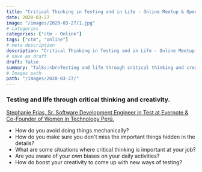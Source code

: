 ```yaml
---
title: "Critical Thinking in Testing and in Life - Online Meetup & Open Discussion"
date: 2020-03-27
image: "/images/2020-03-27/1.jpg"
# categories
categories: ["ctm - Online"]
tags: ["ctm", "online"]
# meta description
description: "Critical Thinking in Testing and in Life - Online Meetup & Open Discussion"
# save as draft
draft: false
summary: "Talks:<br>Testing and life through critical thinking and creativity (Stephanie Frias)"
# Images path
path: "/images/2020-03-27/"
---
```


### Testing and life through critical thinking and creativity.
[Stephanie Frias, Sr. Software Development Engineer in Test at Evernote & Co-Founder of Women in Technology Perú.](https://twitter.com/_stephfz_)

- How do you avoid doing things mechanically?
- How do you make sure you don't miss the important things hidden in the details?
- What are some situations where critical thinking is important at your job?
- Are you aware of your own biases on your daily activities?
- How do boost your creativity to come up with new ways of testing?
